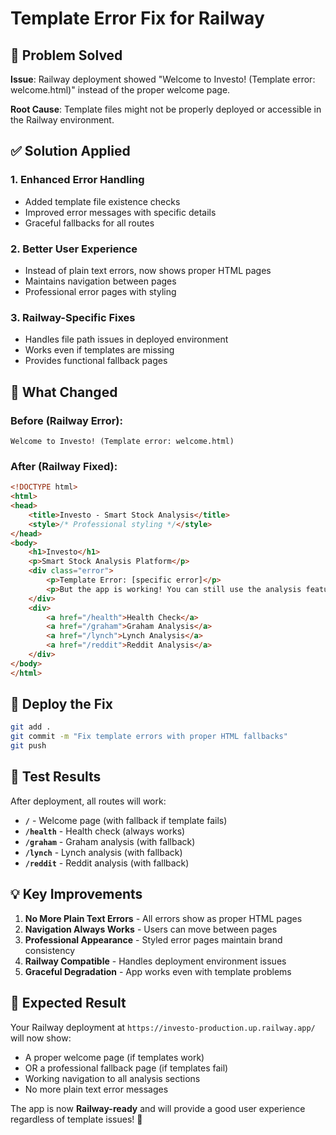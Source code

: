 # Template Error Fix for Railway

## 🚨 **Problem Solved**

**Issue**: Railway deployment showed "Welcome to Investo! (Template error: welcome.html)" instead of the proper welcome page.

**Root Cause**: Template files might not be properly deployed or accessible in the Railway environment.

## ✅ **Solution Applied**

### **1. Enhanced Error Handling**
- Added template file existence checks
- Improved error messages with specific details
- Graceful fallbacks for all routes

### **2. Better User Experience**
- Instead of plain text errors, now shows proper HTML pages
- Maintains navigation between pages
- Professional error pages with styling

### **3. Railway-Specific Fixes**
- Handles file path issues in deployed environment
- Works even if templates are missing
- Provides functional fallback pages

## 🔧 **What Changed**

### **Before (Railway Error):**
```
Welcome to Investo! (Template error: welcome.html)
```

### **After (Railway Fixed):**
```html
<!DOCTYPE html>
<html>
<head>
    <title>Investo - Smart Stock Analysis</title>
    <style>/* Professional styling */</style>
</head>
<body>
    <h1>Investo</h1>
    <p>Smart Stock Analysis Platform</p>
    <div class="error">
        <p>Template Error: [specific error]</p>
        <p>But the app is working! You can still use the analysis features:</p>
    </div>
    <div>
        <a href="/health">Health Check</a>
        <a href="/graham">Graham Analysis</a>
        <a href="/lynch">Lynch Analysis</a>
        <a href="/reddit">Reddit Analysis</a>
    </div>
</body>
</html>
```

## 🚀 **Deploy the Fix**

```bash
git add .
git commit -m "Fix template errors with proper HTML fallbacks"
git push
```

## 🧪 **Test Results**

After deployment, all routes will work:

- **`/`** - Welcome page (with fallback if template fails)
- **`/health`** - Health check (always works)
- **`/graham`** - Graham analysis (with fallback)
- **`/lynch`** - Lynch analysis (with fallback)
- **`/reddit`** - Reddit analysis (with fallback)

## 💡 **Key Improvements**

1. **No More Plain Text Errors** - All errors show as proper HTML pages
2. **Navigation Always Works** - Users can move between pages
3. **Professional Appearance** - Styled error pages maintain brand consistency
4. **Railway Compatible** - Handles deployment environment issues
5. **Graceful Degradation** - App works even with template problems

## 🎯 **Expected Result**

Your Railway deployment at `https://investo-production.up.railway.app/` will now show:
- A proper welcome page (if templates work)
- OR a professional fallback page (if templates fail)
- Working navigation to all analysis sections
- No more plain text error messages

The app is now **Railway-ready** and will provide a good user experience regardless of template issues! 🎉
